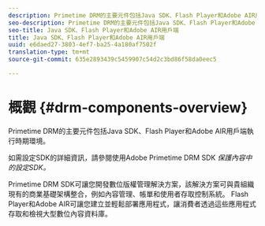```yaml
---
description: Primetime DRM的主要元件包括Java SDK、Flash Player和Adobe AIR用戶端執行時期環境。
seo-description: Primetime DRM的主要元件包括Java SDK、Flash Player和Adobe AIR用戶端執行時期環境。
seo-title: Java SDK、Flash Player和Adobe AIR用戶端
title: Java SDK、Flash Player和Adobe AIR用戶端
uuid: e6daed27-3803-4ef7-ba25-4a180af7502f
translation-type: tm+mt
source-git-commit: 635e2893439c5459907c54d2c3bd86f58da0eec5

---
```



# 概觀 {#drm-components-overview}

Primetime DRM的主要元件包括Java SDK、Flash Player和Adobe AIR用戶端執行時期環境。

如需設定SDK的詳細資訊，請參閱使用Adobe Primetime DRM SDK *保護內容中的設定SDK。*

Primetime DRM SDK可讓您開發數位版權管理解決方案，該解決方案可與貴組織現有的商業基礎架構整合，例如內容管理、帳單和使用者存取控制系統。 Flash Player和Adobe AIR可讓您建立並輕鬆部署應用程式，讓消費者透過這些應用程式存取和檢視大型數位內容資料庫。
